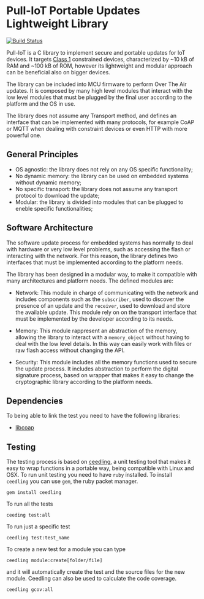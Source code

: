 # Pull-IoT Portable Updates Lightweight Library

[![Build Status](https://travis-ci.com/AntonioLangiu/pull-iot.svg?token=wmyzpNgdG2qdqyV8yUxq&branch=master)](https://travis-ci.com/AntonioLangiu/pull-iot)

Pull-IoT is a C library to implement secure and portable
updates for IoT devices. It targets [Class 1](https://tools.ietf.org/html/rfc7228#section-3)
constrained devices, characterized by ~10 kB of RAM
and ~100 kB of ROM, however its lightweight and modular
approach can be beneficial also on bigger devices.

The library can be included into MCU firmware to perform
Over The Air updates. It is composed by many high level
modules that interact with the low level modules that must
be plugged by the final user according to the platform and
the OS in use.

The library does not assume any Transport method, and defines
an interface that can be implemented with many protocols, for example
CoAP or MQTT when dealing with constraint devices or even HTTP
with more powerful one.

## General Principles

 - OS agnostic: the library does not rely on any OS specific functionality;
 - No dynamic memory: the library can be used on embedded systems without
   dynamic memory;
 - No specific transport: the library does not assume any transport protocol
   to download the update;
 - Modular: the library is divided into modules that can be plugged to eneble
   specific functionalities;

## Software Architecture

The software update process for embedded systems has normally to deal with
hardware or very low level problems, such as accessing the flash or interacting
with the network. For this reason, the library defines two interfaces that must
be implemented according to the platform needs.

The library has been designed in a modular way, to make it compatible with many
architectures and platform needs. The defined modules are:

 -   Network: This module in charge of communicating
     with the network and includes components such as the
     `subscriber`,  used to discover the presence of an
     update and the `receiver`, used to download and
     store the available update. This module rely on on the transport
     interface that must be implemented by the developer according
     to its needs.

 -   Memory: This module rappresent an abstraction of the
     memory, allowing the library to interact with a `memory_object`
     without having to deal with the low level details. In this way
     can easily work with files or raw flash access without changing
     the API.
     
 -   Security: This module includes all the memory functions used to
     secure the update process. It includes abstraction to perform the
     digital signature process, based on wrapper that makes it easy to
     change the cryptographic library according to the platform needs.
     
## Dependencies

To being able to link the test you need to have the following
libraries:

 - [libcoap](https://libcoap.net/)

## Testing

The testing process is based on 
[ceedling](http://www.throwtheswitch.org/ceedling/), a unit
testing tool that makes it easy to wrap functions in a portable way,
being compatible with Linux and OSX. To run unit testing you need to have
`ruby` installed. To install `ceedling` you can use `gem`, the ruby
packet manager.

    gem install ceedling

To run all the tests

    ceeding test:all

To run just a specific test
    
    ceedling test:test_name

To create a new test for a module you can type

    ceedling module:create[folder/file]

and it will automatically create the test and the source
files for the new module. Ceedling can also be used to calculate
the code coverage.

    ceedling gcov:all
